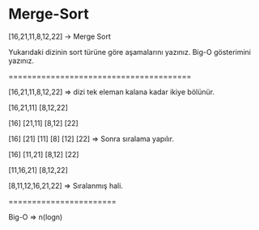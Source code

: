 # Merge-Sort

[16,21,11,8,12,22] -> Merge Sort

Yukarıdaki dizinin sort türüne göre aşamalarını yazınız.
Big-O gösterimini yazınız.

=======================================

[16,21,11,8,12,22]  => dizi tek eleman kalana kadar ikiye bölünür.

[16,21,11]  [8,12,22]

[16]  [21,11]  [8,12]  [22]   

[16]  [21]  [11]  [8]  [12]  [22]  =>  Sonra sıralama yapılır.

[16]  [11,21]  [8,12]  [22]

[11,16,21]  [8,12,22]

[8,11,12,16,21,22]    => Sıralanmış hali.

=======================

Big-O => n(logn)
